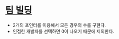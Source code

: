 # [팀 빌딩](https://www.acmicpc.net/problem/22945)

- 2개의 포인터를 이용해서 모든 경우의 수를 구한다.
- 인접한 개발자를 선택하면 0이 나오기 때문에 제외한다.